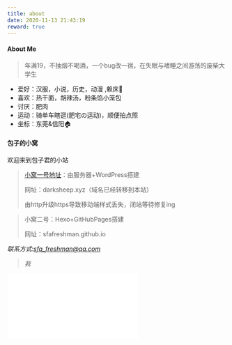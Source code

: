 ```yaml
---
title: about
date: 2020-11-13 21:43:19
reward: true
---
```


#### About Me

> 年满19，不抽烟不喝酒，一个bug改一宿，在失眠与嗜睡之间游荡的废柴大学生

* 爱好：汉服，小说，历史，动漫 ,赖床🛌
* 喜欢：热干面，胡辣汤，粉条馅小笼包 
* 讨厌：肥肉
* 运动：骑单车瞎逛​​(肥宅の运动)，顺便拍点照
* 坐标：东莞&信阳:house:

#### 包子的小窝

欢迎来到包子君的小站

> [小窝一号地址](https://darksheep.xyz)：由服务器+WordPress搭建
>
> 网址：darksheep.xyz（域名已经转移到本站）
>
> 由http升级https导致移动端样式丢失，闭站等待修复ing

>
> 小窝二号：Hexo+GitHubPages搭建
>
> 网址：sfafreshman.github.io

<i>联系方式:sfa_freshman@qq.com<i>

>  我

<iframe src="//player.bilibili.com/player.html?aid=329394517&bvid=BV1eA411n7BZ&cid=230480784&page=1" scrolling="no" border="0" frameborder="no" framespacing="0" allowfullscreen="true"> </iframe>





